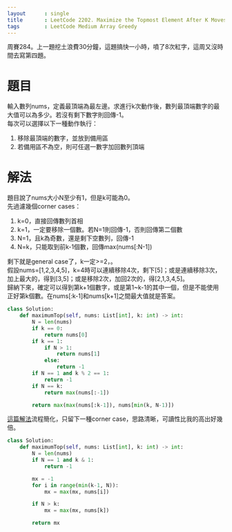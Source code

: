 ```yaml
---
layout      : single
title       : LeetCode 2202. Maximize the Topmost Element After K Moves
tags 		: LeetCode Medium Array Greedy
---
```

周賽284。上一題挖土浪費30分鐘，這題搞快一小時，噴了8次紅字，這周又沒時間去寫第四題。

# 題目
輸入數列nums，定義最頂端為最左邊。求進行k次動作後，數列最頂端數字的最大值可以為多少。若沒有剩下數字則回傳-1。  
每次可以選擇以下一種動作執行：  
1. 移除最頂端的數字，並放到備用區
2. 若備用區不為空，則可任選一數字加回數列頂端

# 解法
題目說了nums大小N至少有1，但是k可能為0。  
先過濾幾個corner cases：  
1. k=0，直接回傳數列首相
2. k=1，一定要移除一個數。若N=1則回傳-1，否則回傳第二個數
3. N=1，且k為奇數，還是剩下空數列，回傳-1  
4. N=k，只能取到前k-1個數，回傳max(nums[:N-1])

剩下就是general case了，k一定>=2，。  
假設nums=[1,2,3,4,5]，k=4時可以連續移除4次，剩下[5]；或是連續移除3次，加上最大的，得到[3,5]；或是移除2次，加回2次的，得[2,1,3,4,5]。  
歸納下來，確定可以得到第k+1個數字，或是第1~k-1的其中一個，但是不能使用正好第k個數。在nums[:k-1]和nums[k+1]之間最大值就是答案。
  
```python
class Solution:
    def maximumTop(self, nums: List[int], k: int) -> int:
        N = len(nums)
        if k == 0:
            return nums[0]
        if k == 1:
            if N > 1:
                return nums[1]
            else:
                return -1
        if N == 1 and k % 2 == 1:
            return -1
        if N == k:
            return max(nums[:-1])

        return max(max(nums[:k-1]), nums[min(k, N-1)])

```

[這篇解法](https://leetcode.com/problems/maximize-the-topmost-element-after-k-moves/discuss/1844179/Python-or-O(N)T-O(1)S-or-Explanation)流程簡化，只留下一種corner case，思路清晰，可讀性比我的高出好幾倍。

```python
class Solution:
    def maximumTop(self, nums: List[int], k: int) -> int:
        N = len(nums)
        if N == 1 and k & 1:
            return -1

        mx = -1
        for i in range(min(k-1, N)):
            mx = max(mx, nums[i])

        if N > k:
            mx = max(mx, nums[k])

        return mx

```